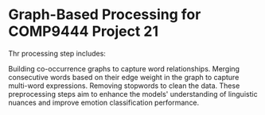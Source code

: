 # Graph-Based Processing for COMP9444 Project 21
Thr processing step includes:

Building co-occurrence graphs to capture word relationships.
Merging consecutive words based on their edge weight in the graph to capture multi-word expressions.
Removing stopwords to clean the data.
These preprocessing steps aim to enhance the models' understanding of linguistic nuances and improve emotion classification performance.
